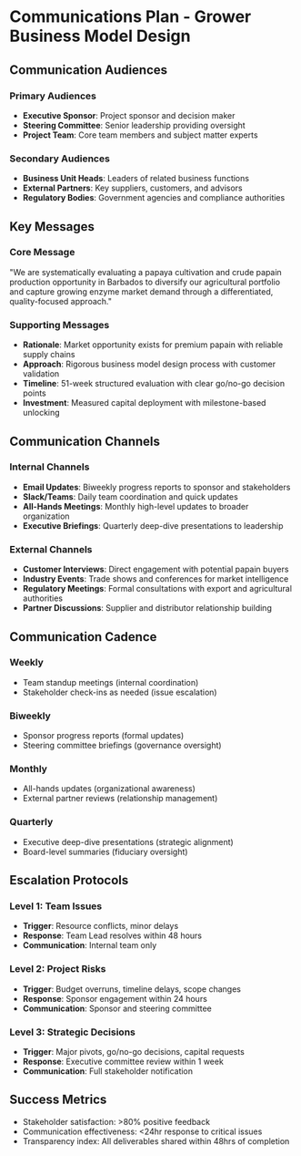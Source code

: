# Communications Plan - Grower Business Model Design

## Communication Audiences

### Primary Audiences
- **Executive Sponsor**: Project sponsor and decision maker
- **Steering Committee**: Senior leadership providing oversight
- **Project Team**: Core team members and subject matter experts

### Secondary Audiences  
- **Business Unit Heads**: Leaders of related business functions
- **External Partners**: Key suppliers, customers, and advisors
- **Regulatory Bodies**: Government agencies and compliance authorities

## Key Messages

### Core Message
"We are systematically evaluating a papaya cultivation and crude papain production opportunity in Barbados to diversify our agricultural portfolio and capture growing enzyme market demand through a differentiated, quality-focused approach."

### Supporting Messages
- **Rationale**: Market opportunity exists for premium papain with reliable supply chains
- **Approach**: Rigorous business model design process with customer validation
- **Timeline**: 51-week structured evaluation with clear go/no-go decision points
- **Investment**: Measured capital deployment with milestone-based unlocking

## Communication Channels

### Internal Channels
- **Email Updates**: Biweekly progress reports to sponsor and stakeholders
- **Slack/Teams**: Daily team coordination and quick updates
- **All-Hands Meetings**: Monthly high-level updates to broader organization
- **Executive Briefings**: Quarterly deep-dive presentations to leadership

### External Channels
- **Customer Interviews**: Direct engagement with potential papain buyers
- **Industry Events**: Trade shows and conferences for market intelligence
- **Regulatory Meetings**: Formal consultations with export and agricultural authorities
- **Partner Discussions**: Supplier and distributor relationship building

## Communication Cadence

### Weekly
- Team standup meetings (internal coordination)
- Stakeholder check-ins as needed (issue escalation)

### Biweekly  
- Sponsor progress reports (formal updates)
- Steering committee briefings (governance oversight)

### Monthly
- All-hands updates (organizational awareness)
- External partner reviews (relationship management)

### Quarterly
- Executive deep-dive presentations (strategic alignment)
- Board-level summaries (fiduciary oversight)

## Escalation Protocols

### Level 1: Team Issues
- **Trigger**: Resource conflicts, minor delays
- **Response**: Team Lead resolves within 48 hours
- **Communication**: Internal team only

### Level 2: Project Risks
- **Trigger**: Budget overruns, timeline delays, scope changes
- **Response**: Sponsor engagement within 24 hours
- **Communication**: Sponsor and steering committee

### Level 3: Strategic Decisions
- **Trigger**: Major pivots, go/no-go decisions, capital requests
- **Response**: Executive committee review within 1 week
- **Communication**: Full stakeholder notification

## Success Metrics
- Stakeholder satisfaction: >80% positive feedback
- Communication effectiveness: <24hr response to critical issues
- Transparency index: All deliverables shared within 48hrs of completion
